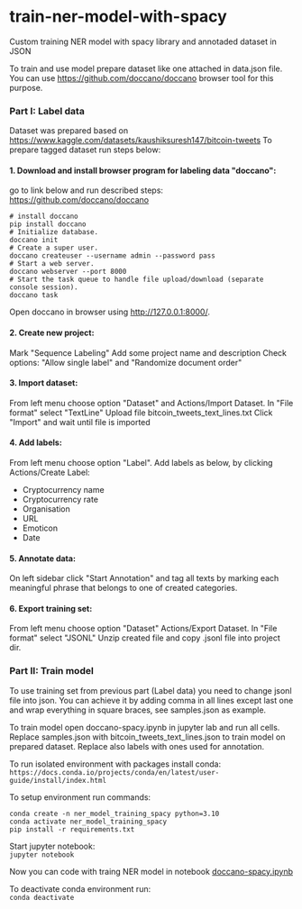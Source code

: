 # train-ner-model-with-spacy
Custom training NER model with spacy library and annotaded dataset in JSON 

To train and use model prepare dataset like one attached in data.json file. 
You can use https://github.com/doccano/doccano browser tool for this purpose. 

### Part I: Label data
Dataset was prepared based on https://www.kaggle.com/datasets/kaushiksuresh147/bitcoin-tweets
To prepare tagged dataset run steps below:

#### 1. Download and install browser program for labeling data "doccano":
go to link below and run described steps:
https://github.com/doccano/doccano
```
# install doccano
pip install doccano
# Initialize database.
doccano init
# Create a super user.
doccano createuser --username admin --password pass
# Start a web server.
doccano webserver --port 8000
# Start the task queue to handle file upload/download (separate console session).
doccano task
```

Open doccano in browser using  http://127.0.0.1:8000/.
#### 2. Create new project:
Mark "Sequence Labeling"
Add some project name and description
Check options: "Allow single label" and "Randomize document order"

#### 3. Import dataset:
From left menu choose option "Dataset" and Actions/Import Dataset.
In "File format" select "TextLine"
Upload file bitcoin_tweets_text_lines.txt
Click "Import" and wait until file is imported

#### 4. Add labels:
From left menu choose option "Label".
Add labels as below, by clicking Actions/Create Label:
- Cryptocurrency name
- Cryptocurrency rate
- Organisation
- URL
- Emoticon
- Date

#### 5. Annotate data:
On left sidebar click "Start Annotation" and tag all texts by marking each meaningful phrase that belongs to one of created categories.

#### 6. Export training set:
From left menu choose option "Dataset" Actions/Export Dataset.
In "File format" select "JSONL"
Unzip created file and copy .jsonl file into project dir.


### Part II: Train model
To use training set from previous part (Label data) you need to change jsonl file into json.
You can achieve it by adding comma in all lines except last one and wrap everything in square braces, see samples.json as example.

To train model open doccano-spacy.ipynb in jupyter lab  and run all cells.
Replace samples.json with bitcoin_tweets_text_lines.json to train model on prepared dataset.
Replace also labels with ones used for annotation.

To run isolated environment with packages install conda:  
`https://docs.conda.io/projects/conda/en/latest/user-guide/install/index.html`

To setup environment run commands:
```
conda create -n ner_model_training_spacy python=3.10
conda activate ner_model_training_spacy
pip install -r requirements.txt
```

Start jupyter notebook:\
`jupyter notebook`

Now you can code with traing NER model in notebook [doccano-spacy.ipynb](doccano-spacy.ipynb)

To deactivate conda environment run:  
`conda deactivate`